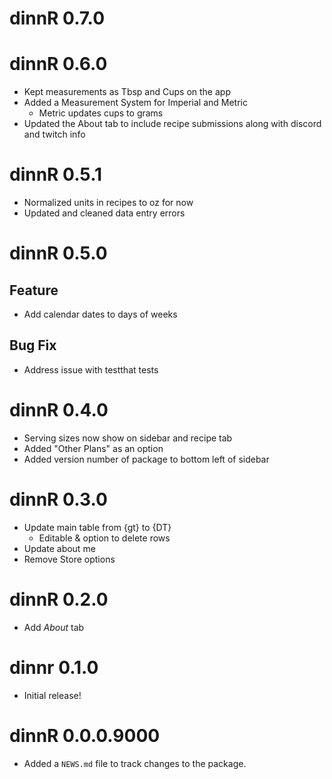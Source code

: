 # dinnR 0.7.0

# dinnR 0.6.0

- Kept measurements as Tbsp and Cups on the app
- Added a Measurement System for Imperial and Metric
  - Metric updates cups to grams
- Updated the About tab to include recipe submissions along with discord and twitch info

# dinnR 0.5.1

- Normalized units in recipes to oz for now
- Updated and cleaned data entry errors

# dinnR 0.5.0

## Feature

- Add calendar dates to days of weeks

## Bug Fix

- Address issue with testthat tests

# dinnR 0.4.0

- Serving sizes now show on sidebar and recipe tab
- Added "Other Plans" as an option
- Added version number of package to bottom left of sidebar

# dinnR 0.3.0

- Update main table from {gt} to {DT}
    - Editable & option to delete rows
- Update about me
- Remove Store options

# dinnR 0.2.0

- Add *About* tab

# dinnr 0.1.0

- Initial release!

# dinnR 0.0.0.9000

* Added a `NEWS.md` file to track changes to the package.
